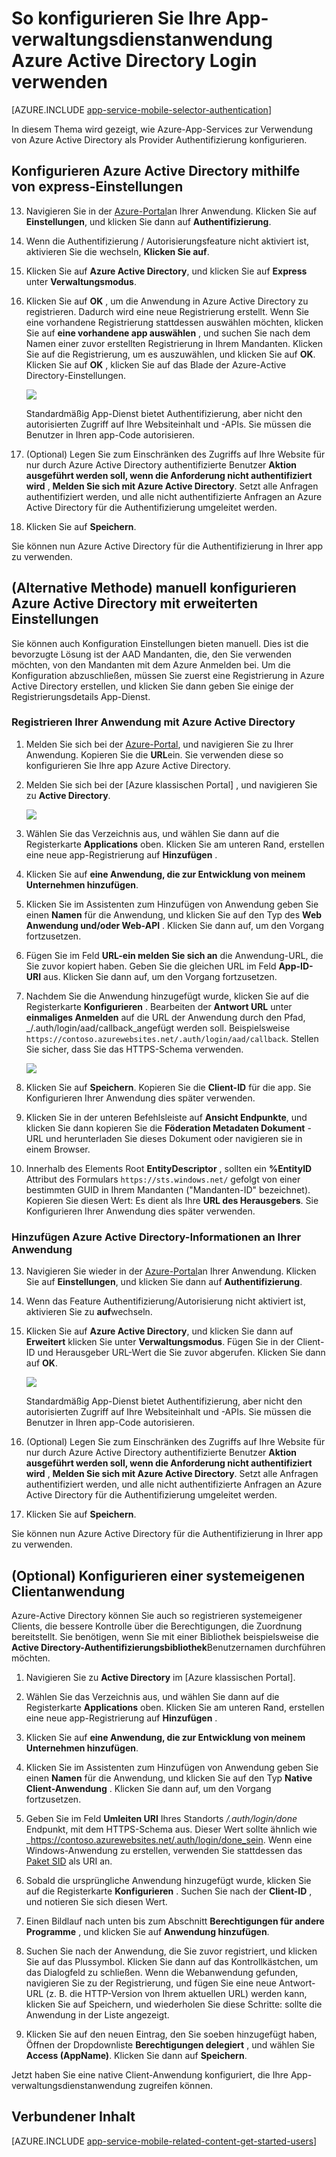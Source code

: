 <properties
    pageTitle="So konfigurieren Sie die Azure Active Directory-Authentifizierung für Ihre App Services-Anwendung"
    description="Informationen Sie zum Konfigurieren von Azure Active Directory-Authentifizierung für Ihre App Services-Anwendung."
    authors="mattchenderson"
    services="app-service"
    documentationCenter=""
    manager="erikre"
    editor=""/>

<tags
    ms.service="app-service-mobile"
    ms.workload="mobile"
    ms.tgt_pltfrm="na"
    ms.devlang="multiple"
    ms.topic="article"
    ms.date="10/01/2016"
    ms.author="mahender"/>

# <a name="how-to-configure-your-app-service-application-to-use-azure-active-directory-login"></a>So konfigurieren Sie Ihre App-verwaltungsdienstanwendung Azure Active Directory Login verwenden

[AZURE.INCLUDE [app-service-mobile-selector-authentication](../../includes/app-service-mobile-selector-authentication.md)]

In diesem Thema wird gezeigt, wie Azure-App-Services zur Verwendung von Azure Active Directory als Provider Authentifizierung konfigurieren.

## <a name="express"> </a>Konfigurieren Azure Active Directory mithilfe von express-Einstellungen

13. Navigieren Sie in der [Azure-Portal]an Ihrer Anwendung. Klicken Sie auf **Einstellungen**, und klicken Sie dann auf **Authentifizierung**.

14. Wenn die Authentifizierung / Autorisierungsfeature nicht aktiviert ist, aktivieren Sie die wechseln, **Klicken Sie auf**.

15. Klicken Sie auf **Azure Active Directory**, und klicken Sie auf **Express** unter **Verwaltungsmodus**.

16. Klicken Sie auf **OK** , um die Anwendung in Azure Active Directory zu registrieren. Dadurch wird eine neue Registrierung erstellt. Wenn Sie eine vorhandene Registrierung stattdessen auswählen möchten, klicken Sie auf **eine vorhandene app auswählen** , und suchen Sie nach dem Namen einer zuvor erstellten Registrierung in Ihrem Mandanten.
Klicken Sie auf die Registrierung, um es auszuwählen, und klicken Sie auf **OK**. Klicken Sie auf **OK** , klicken Sie auf das Blade der Azure-Active Directory-Einstellungen.

    ![][0]

    Standardmäßig App-Dienst bietet Authentifizierung, aber nicht den autorisierten Zugriff auf Ihre Websiteinhalt und -APIs. Sie müssen die Benutzer in Ihren app-Code autorisieren.

17. (Optional) Legen Sie zum Einschränken des Zugriffs auf Ihre Website für nur durch Azure Active Directory authentifizierte Benutzer **Aktion ausgeführt werden soll, wenn die Anforderung nicht authentifiziert wird** , **Melden Sie sich mit Azure Active Directory**. Setzt alle Anfragen authentifiziert werden, und alle nicht authentifizierte Anfragen an Azure Active Directory für die Authentifizierung umgeleitet werden.

17. Klicken Sie auf **Speichern**.

Sie können nun Azure Active Directory für die Authentifizierung in Ihrer app zu verwenden.

## <a name="advanced"> </a>(Alternative Methode) manuell konfigurieren Azure Active Directory mit erweiterten Einstellungen
Sie können auch Konfiguration Einstellungen bieten manuell. Dies ist die bevorzugte Lösung ist der AAD Mandanten, die, den Sie verwenden möchten, von den Mandanten mit dem Azure Anmelden bei. Um die Konfiguration abzuschließen, müssen Sie zuerst eine Registrierung in Azure Active Directory erstellen, und klicken Sie dann geben Sie einige der Registrierungsdetails App-Dienst.

### <a name="register"> </a>Registrieren Ihrer Anwendung mit Azure Active Directory

1. Melden Sie sich bei der [Azure-Portal], und navigieren Sie zu Ihrer Anwendung. Kopieren Sie die **URL**ein. Sie verwenden diese so konfigurieren Sie Ihre app Azure Active Directory.

3. Melden Sie sich bei der [Azure klassischen Portal] , und navigieren Sie zu **Active Directory**.

    ![][2]

4. Wählen Sie das Verzeichnis aus, und wählen Sie dann auf die Registerkarte **Applications** oben. Klicken Sie am unteren Rand, erstellen eine neue app-Registrierung auf **Hinzufügen** .

5. Klicken Sie auf **eine Anwendung, die zur Entwicklung von meinem Unternehmen hinzufügen**.

6. Klicken Sie im Assistenten zum Hinzufügen von Anwendung geben Sie einen **Namen** für die Anwendung, und klicken Sie auf den Typ des **Web Anwendung und/oder Web-API** . Klicken Sie dann auf, um den Vorgang fortzusetzen.

7. Fügen Sie im Feld **URL-ein melden Sie sich an** die Anwendung-URL, die Sie zuvor kopiert haben. Geben Sie die gleichen URL im Feld **App-ID-URI** aus. Klicken Sie dann auf, um den Vorgang fortzusetzen.

8. Nachdem Sie die Anwendung hinzugefügt wurde, klicken Sie auf die Registerkarte **Konfigurieren** . Bearbeiten der **Antwort URL** unter **einmaliges Anmelden** auf die URL der Anwendung durch den Pfad, _/.auth/login/aad/callback_angefügt werden soll. Beispielsweise `https://contoso.azurewebsites.net/.auth/login/aad/callback`. Stellen Sie sicher, dass Sie das HTTPS-Schema verwenden.

    ![][3]

9. Klicken Sie auf **Speichern**. Kopieren Sie die **Client-ID** für die app. Sie Konfigurieren Ihrer Anwendung dies später verwenden.

10. Klicken Sie in der unteren Befehlsleiste auf **Ansicht Endpunkte**, und klicken Sie dann kopieren Sie die **Föderation Metadaten Dokument** -URL und herunterladen Sie dieses Dokument oder navigieren sie in einem Browser.

11. Innerhalb des Elements Root **EntityDescriptor** , sollten ein **%EntityID** Attribut des Formulars `https://sts.windows.net/` gefolgt von einer bestimmten GUID in Ihrem Mandanten ("Mandanten-ID" bezeichnet). Kopieren Sie diesen Wert: Es dient als Ihre **URL des Herausgebers**. Sie Konfigurieren Ihrer Anwendung dies später verwenden.

### <a name="secrets"> </a>Hinzufügen Azure Active Directory-Informationen an Ihrer Anwendung

13. Navigieren Sie wieder in der [Azure-Portal]an Ihrer Anwendung. Klicken Sie auf **Einstellungen**, und klicken Sie dann auf **Authentifizierung**.

14. Wenn das Feature Authentifizierung/Autorisierung nicht aktiviert ist, aktivieren Sie zu **auf**wechseln.

15. Klicken Sie auf **Azure Active Directory**, und klicken Sie dann auf **Erweitert** klicken Sie unter **Verwaltungsmodus**. Fügen Sie in der Client-ID und Herausgeber URL-Wert die Sie zuvor abgerufen. Klicken Sie dann auf **OK**.

    ![][1]

    Standardmäßig App-Dienst bietet Authentifizierung, aber nicht den autorisierten Zugriff auf Ihre Websiteinhalt und -APIs. Sie müssen die Benutzer in Ihren app-Code autorisieren.

17. (Optional) Legen Sie zum Einschränken des Zugriffs auf Ihre Website für nur durch Azure Active Directory authentifizierte Benutzer **Aktion ausgeführt werden soll, wenn die Anforderung nicht authentifiziert wird** , **Melden Sie sich mit Azure Active Directory**. Setzt alle Anfragen authentifiziert werden, und alle nicht authentifizierte Anfragen an Azure Active Directory für die Authentifizierung umgeleitet werden.

17. Klicken Sie auf **Speichern**.

Sie können nun Azure Active Directory für die Authentifizierung in Ihrer app zu verwenden.

## <a name="optional-configure-a-native-client-application"></a>(Optional) Konfigurieren einer systemeigenen Clientanwendung

Azure-Active Directory können Sie auch so registrieren systemeigener Clients, die bessere Kontrolle über die Berechtigungen, die Zuordnung bereitstellt. Sie benötigen, wenn Sie mit einer Bibliothek beispielsweise die **Active Directory-Authentifizierungsbibliothek**Benutzernamen durchführen möchten.

1. Navigieren Sie zu **Active Directory** im [Azure klassischen Portal].

2. Wählen Sie das Verzeichnis aus, und wählen Sie dann auf die Registerkarte **Applications** oben. Klicken Sie am unteren Rand, erstellen eine neue app-Registrierung auf **Hinzufügen** .

3. Klicken Sie auf **eine Anwendung, die zur Entwicklung von meinem Unternehmen hinzufügen**.

4. Klicken Sie im Assistenten zum Hinzufügen von Anwendung geben Sie einen **Namen** für die Anwendung, und klicken Sie auf den Typ **Native Client-Anwendung** . Klicken Sie dann auf, um den Vorgang fortzusetzen.

5. Geben Sie im Feld **Umleiten URI** Ihres Standorts _/.auth/login/done_ Endpunkt, mit dem HTTPS-Schema aus. Dieser Wert sollte ähnlich wie _https://contoso.azurewebsites.net/.auth/login/done_sein. Wenn eine Windows-Anwendung zu erstellen, verwenden Sie stattdessen das [Paket SID](app-service-mobile-dotnet-how-to-use-client-library.md#package-sid) als URI an.

6. Sobald die ursprüngliche Anwendung hinzugefügt wurde, klicken Sie auf die Registerkarte **Konfigurieren** . Suchen Sie nach der **Client-ID** , und notieren Sie sich diesen Wert.

7. Einen Bildlauf nach unten bis zum Abschnitt **Berechtigungen für andere Programme** , und klicken Sie auf **Anwendung hinzufügen**.

8. Suchen Sie nach der Anwendung, die Sie zuvor registriert, und klicken Sie auf das Plussymbol. Klicken Sie dann auf das Kontrollkästchen, um das Dialogfeld zu schließen. Wenn die Webanwendung gefunden, navigieren Sie zu der Registrierung, und fügen Sie eine neue Antwort-URL (z. B. die HTTP-Version von Ihrem aktuellen URL) werden kann, klicken Sie auf Speichern, und wiederholen Sie diese Schritte: sollte die Anwendung in der Liste angezeigt.

9. Klicken Sie auf den neuen Eintrag, den Sie soeben hinzugefügt haben, Öffnen der Dropdownliste **Berechtigungen delegiert** , und wählen Sie **Access (AppName)**. Klicken Sie dann auf **Speichern**.

Jetzt haben Sie eine native Client-Anwendung konfiguriert, die Ihre App-verwaltungsdienstanwendung zugreifen können.

## <a name="related-content"> </a>Verbundener Inhalt

[AZURE.INCLUDE [app-service-mobile-related-content-get-started-users](../../includes/app-service-mobile-related-content-get-started-users.md)]

<!-- Images. -->

[0]: ./media/app-service-mobile-how-to-configure-active-directory-authentication/mobile-app-aad-express-settings.png
[1]: ./media/app-service-mobile-how-to-configure-active-directory-authentication/mobile-app-aad-advanced-settings.png
[2]: ./media/app-service-mobile-how-to-configure-active-directory-authentication/app-service-navigate-aad.png
[3]: ./media/app-service-mobile-how-to-configure-active-directory-authentication/app-service-aad-app-configure.png

<!-- URLs. -->

[Azure-portal]: https://portal.azure.com/
[Azure klassischen-portal]: https://manage.windowsazure.com/
[alternative method]:#advanced
